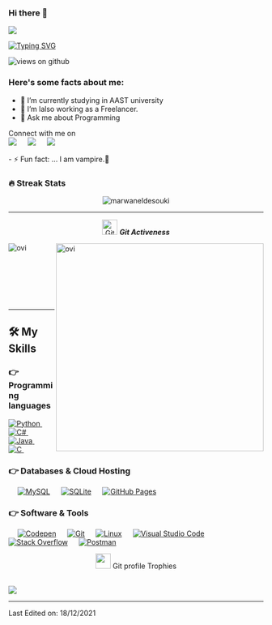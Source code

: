 


### Hi there 👋

<img src="https://profile-counter.glitch.me/marwaneldesouki/count.svg">

[![Typing SVG](https://readme-typing-svg.herokuapp.com?font=Architects+Daughter&color=7AF79A&size=30&lines=Hey!+It's+Marwan+Eldesouki!;I'm+a+Web+Developer...;I'm+also+Desktop+Developer;And+I'm+From+Egypt)](https://git.io/typing-svg)

<img src="https://komarev.com/ghpvc/?username=marwaneldesouki&label=Views&color=brightgreen&style=flat-square" alt="views on github" />

<h3> Here's some facts about me: </h3>

- 🔭 I’m currently studying in AAST university
- 🤔 I’m lalso working as a Freelancer.
- 💬 Ask me about Programming

<p>Connect with me on
<br>	
<a target="_blank" href="https://www.linkedin.com/in/marwaneldesouki/"><img src="https://img.shields.io/badge/-LinkedIn-0077B5?style=for-the-badge&logo=Linkedin&logoColor=white"></img></a>
&emsp;
<a target="_blank" href="mailto:marwanmoataz114@hotmail.com"
><img src="https://img.shields.io/badge/-Gmail-D14836?style=for-the-badge&logo=Gmail&logoColor=white"></img></a>
&emsp;
<a target="_blank" href="https://instagram.com/marwaneldesouki"
><img src="https://img.shields.io/badge/-Instagram-E312E2?style=for-the-badge&logo=Instagram&logoColor=white"></img></a>
&emsp;

<br>
</p>
- ⚡ Fun fact: ... I am vampire.🦇 

### 🔥 Streak Stats
<p align="center"><img src="https://github-readme-stats.vercel.app/api?username=marwaneldesouki&theme=gruvbox" alt="marwaneldesouki"  /></p>

<hr>
<p align="center">
 <img src="https://media.giphy.com/media/W5eoZHPpUx9sapR0eu/giphy.gif" width="30px" alt="Git"/>&nbsp;<i><b>Git Activeness</b></i></p>
 
<p><img align="left" src="https://github-readme-stats.vercel.app/api/top-langs?username=marwaneldesouki&show_icons=true&locale=en&layout=compact&theme=gruvbox" alt="ovi" /></p>
<p>&nbsp;<img align="right" src="https://github-readme-stats.vercel.app/api?username=marwaneldesouki&show_icons=true&locale=en&theme=gruvbox" alt="ovi" width="410" /></p>
<br><br><br><br><br>

<hr>


## 🛠️ My Skills

### 👉 Programming languages

<p align="left"> 
  
<a href="https://python.org/">
    <img alt="Python" src="https://img.shields.io/badge/Python-FFD43B?style=for-the-badge&logo=python&logoColor=darkgreen"/>
  </a>
  &emsp;
  
  <a href="https://docs.microsoft.com/en-us/dotnet/csharp/">
    <img alt="C#" src="https://img.shields.io/badge/Csharp-0175C2?style=for-the-badge&logo=csharp&logoColor=white"/>
  </a>
&emsp;

<a href="https://www.java.com/en/">
    <img alt="Java" src="https://img.shields.io/badge/Java-ED8B00?style=for-the-badge&logo=java&logoColor=white"/>
  </a>
  &emsp;
<a href="https://en.wikipedia.org/wiki/C_(programming_language)">
    <img alt="C" src="https://img.shields.io/badge/C-D00000?style=for-the-badge&logo=C&logoColor=white"/>
  </a>
&emsp;

</p>

### 👉 Databases & Cloud Hosting
<p align="left">
  &emsp;
    <a href="https://www.mysql.com/"><img alt="MySQL" src="https://img.shields.io/badge/MySQL-00000F?style=for-the-badge&logo=mysql&logoColor=white"></a>
  &emsp;
    <a href="https://www.sqlite.org/"><img alt="SQLite" src ="https://img.shields.io/badge/SQLite-07405E?style=for-the-badge&logo=sqlite&logoColor=white"/></a>
  &emsp;
    <a href="https://www.github.com"><img alt="GitHub Pages" src="https://img.shields.io/badge/GitHub-100000?style=for-the-badge&logo=github&logoColor=white"></a>
  &emsp;

 ### 👉 Software & Tools
 
<p>
  &emsp;
    <a href="#"><img alt="Codepen" src="https://img.shields.io/badge/Codepen-000000?style=for-the-badge&logo=codepen&logoColor=white"></a>
  &emsp;
    <a href="#"><img alt="Git" src="https://img.shields.io/badge/Git-F05032?style=for-the-badge&logo=git&logoColor=white"></a>
  &emsp;
    <a href="#"><img alt="Linux" src="https://img.shields.io/badge/Linux-FCC624?style=for-the-badge&logo=linux&logoColor=black"></a>
  &emsp;
    <a href="#"><img alt="Visual Studio Code" src="https://img.shields.io/badge/Visual_Studio_Code-0078D4?style=for-the-badge&logo=visual%20studio%20code&logoColor=white"></a>
  &emsp;
    <a href="#"><img alt="Stack Overflow" src="https://img.shields.io/badge/Stack_Overflow-FE7A16?style=for-the-badge&logo=stack-overflow&logoColor=white"></a>
&emsp;
    <a href="#"><img alt="Postman" src="https://img.shields.io/badge/Postman-FF6C37?style=for-the-badge&logo=Postman&logoColor=white"></a>
     &emsp;
</p>
<p align="center"><img src="https://media.giphy.com/media/QaMcXSekUWx7aogAUr/giphy.gif" width="30" />&nbsp;Git profile Trophies</p><br>
<img src="https://github-profile-trophy.vercel.app/?username=marwaneldesouki&theme=gruvbox" />


<br/>

------
Last Edited on: 18/12/2021

